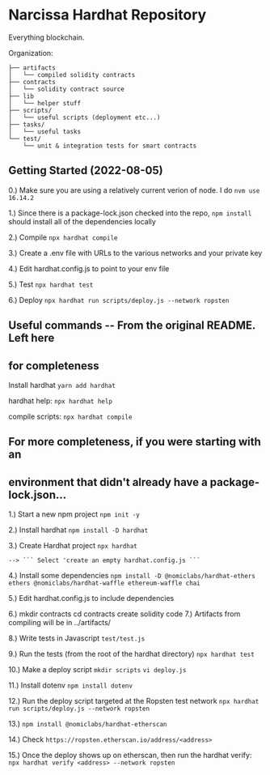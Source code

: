 # Narcissa Hardhat Repository

Everything blockchain.

Organization:

```
├── artifacts
│   └── compiled solidity contracts
├── contracts
│   └── solidity contract source
├── lib
│   └── helper stuff
├── scripts/
│   └── useful scripts (deployment etc...)
├── tasks/
│   └── useful tasks
└── test/
    └── unit & integration tests for smart contracts
```


## Getting Started (2022-08-05)

0.) Make sure you are using a relatively current verion of 
    node.  I do ```nvm use 16.14.2```

1.) Since there is a package-lock.json checked into the repo,
    ```npm install```  should install all of the dependencies locally

2.) Compile
    ```npx hardhat compile```

3.) Create a .env file with URLs to the various networks
    and your private key

4.) Edit hardhat.config.js to point to your env file

5.) Test
    ```npx hardhat test```

6.) Deploy
     ```npx hardhat run scripts/deploy.js --network ropsten``` 

## Useful commands -- From the original README.  Left here 
## for completeness

Install hardhat ```yarn add hardhat```

hardhat help: ```npx hardhat help```

compile scripts: ```npx hardhat compile```

## For more completeness, if you were starting with an
## environment that didn't already have a package-lock.json... 

1.) Start a new npm project
    ```npm init -y```

2.) Install hardhat
    ```npm install -D hardhat```

3.) Create Hardhat project
    ```npx hardhat```

    --> ``` Select 'create an empty hardhat.config.js ```

4.) Install some dependencies
    ```npm install -D @nomiclabs/hardhat-ethers ethers @nomiclabs/hardhat-waffle ethereum-waffle chai```

5.) Edit hardhat.config.js to include dependencies

6.) mkdir contracts
    cd contracts
    create solidity code
7.) Artifacts from compiling will be in 
    ../artifacts/

8.) Write tests in Javascript
    ```test/test.js```

9.) Run the tests (from the root of the hardhat directory)
     ```npx hardhat test```

10.) Make a deploy script
     ```mkdir scripts```
     ```vi deploy.js```

11.) Install dotenv
     ```npm install dotenv```

12.) Run the deploy script targeted at the Ropsten test network
     ```npx hardhat run scripts/deploy.js --network ropsten``` 

13.) ```npm install @nomiclabs/hardhat-etherscan``` 

14.) Check ```https://ropsten.etherscan.io/address/<address>```

15.) Once the deploy shows up on etherscan, then run the hardhat verify:
    ```npx hardhat verify <address> --network ropsten```

